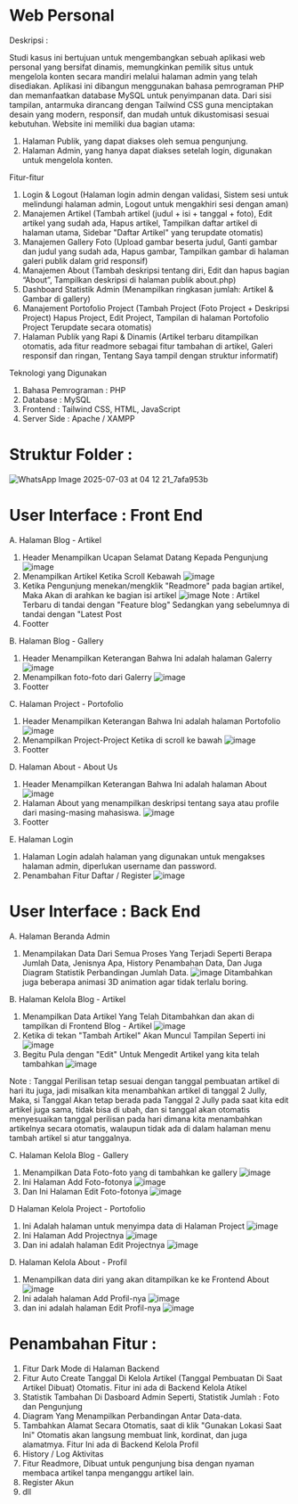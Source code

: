 # Web Personal 
Deskripsi :

Studi kasus ini bertujuan untuk mengembangkan sebuah aplikasi web personal yang bersifat dinamis, memungkinkan pemilik situs untuk mengelola konten secara mandiri melalui halaman admin yang telah disediakan. Aplikasi ini dibangun menggunakan bahasa pemrograman PHP dan memanfaatkan database MySQL untuk penyimpanan data. Dari sisi tampilan, antarmuka dirancang dengan Tailwind CSS guna menciptakan desain yang modern, responsif, dan mudah untuk dikustomisasi sesuai kebutuhan.
Website ini memiliki dua bagian utama:

1. Halaman Publik, yang dapat diakses oleh semua pengunjung.
2. Halaman Admin, yang hanya dapat diakses setelah login, digunakan untuk mengelola konten.

Fitur-fitur

1. Login & Logout (Halaman login admin dengan validasi, Sistem sesi untuk melindungi halaman admin, Logout untuk mengakhiri sesi dengan aman)
2. Manajemen Artikel (Tambah artikel (judul + isi + tanggal + foto), Edit artikel yang sudah ada, Hapus artikel, Tampilkan daftar artikel di halaman utama, Sidebar "Daftar Artikel" yang terupdate otomatis)
3. Manajemen Gallery Foto (Upload gambar beserta judul, Ganti gambar dan judul yang sudah ada, Hapus gambar, Tampilkan gambar di halaman galeri publik dalam grid responsif)
4. Manajemen About (Tambah deskripsi tentang diri, Edit dan hapus bagian “About”, Tampilkan deskripsi di halaman publik about.php)
5. Dashboard Statistik Admin (Menampilkan ringkasan jumlah: Artikel & Gambar di gallery)
6. Manajement Portofolio Project (Tambah Project (Foto Project + Deskripsi Project) Hapus Project, Edit Project, Tampilan di halaman Portofolio Project Terupdate secara otomatis)
7. Halaman Publik yang Rapi & Dinamis (Artikel terbaru ditampilkan otomatis, ada fitur readmore sebagai fitur tambahan di artikel, Galeri responsif dan ringan, Tentang Saya tampil dengan struktur informatif)

Teknologi yang Digunakan

1. Bahasa Pemrograman : PHP
2. Database : MySQL
3. Frontend : Tailwind CSS, HTML, JavaScript
4. Server Side : Apache / XAMPP

# Struktur Folder :
![WhatsApp Image 2025-07-03 at 04 12 21_7afa953b](https://github.com/user-attachments/assets/63ec8a30-236f-4ba1-99c0-6e64be56565c)



 # User Interface : Front End

A. Halaman Blog - Artikel
 1. Header Menampilkan Ucapan Selamat Datang Kepada Pengunjung
    ![image](https://github.com/user-attachments/assets/bc815280-5eaf-4770-862a-5a7c0cd89815)
 2. Menampilkan Artikel Ketika Scroll Kebawah 
    ![image](https://github.com/user-attachments/assets/f24a075b-f93f-4c6e-b4e4-f3d13207d217)
 3. Ketika Pengunjung menekan/mengklik "Readmore" pada bagian artikel, Maka Akan di arahkan ke bagian isi artikel
    ![image](https://github.com/user-attachments/assets/596fc2be-05bc-45ba-a280-8eb30e2d072f)
 Note : Artikel Terbaru di tandai dengan "Feature blog" Sedangkan yang sebelumnya di tandai dengan "Latest Post
 4. Footter

    
B. Halaman Blog - Gallery
  1. Header Menampilkan Keterangan Bahwa Ini adalah halaman Galerry
     ![image](https://github.com/user-attachments/assets/7a3f428b-5381-40f1-b1d4-026f337d870c)
  2. Menampilkan foto-foto dari Galerry
     ![image](https://github.com/user-attachments/assets/99cc971e-2ba7-438a-b3b4-880a96bc47f4)
  3. Footter


C. Halaman Project - Portofolio
  1. Header Menampilkan Keterangan Bahwa Ini adalah halaman Portofolio
     ![image](https://github.com/user-attachments/assets/a311d1b5-46af-4d73-b391-5be45fe9b689)
  2. Menampilkan Project-Project Ketika di scroll ke bawah 
     ![image](https://github.com/user-attachments/assets/be2a9f94-bf87-4b0b-9290-37f0879d67a3)
  3. Footter


D. Halaman About - About Us
  1. Header Menampilkan Keterangan Bahwa Ini adalah halaman About
     ![image](https://github.com/user-attachments/assets/bd7f83e4-249e-428a-a2b5-4a915aadef44)
  2. Halaman About yang menampilkan deskripsi tentang saya atau profile dari masing-masing mahasiswa.
     ![image](https://github.com/user-attachments/assets/9fa6ee6b-6747-4f27-a642-64f15a812cd8)
  3. Footter


E. Halaman Login 
  1. Halaman Login adalah halaman yang digunakan untuk mengakses halaman admin, diperlukan username dan password.
  2. Penambahan Fitur Daftar / Register
     ![image](https://github.com/user-attachments/assets/9bc3e292-c49b-457d-9ebe-bab094d0b123)



# User Interface : Back End


A. Halaman Beranda Admin
  1. Menampilakan Data Dari Semua Proses Yang Terjadi Seperti Berapa Jumlah Data, Jenisnya Apa, History Penambahan Data, Dan Juga Diagram Statistik Perbandingan Jumlah Data.
     ![image](https://github.com/user-attachments/assets/d3e2b7fe-ef47-486f-ba88-8faad192aa16)
     Ditambahkan juga beberapa animasi 3D animation agar tidak terlalu boring.


B. Halaman Kelola Blog - Artikel 
  1. Menampilkan Data Artikel Yang Telah Ditambahkan dan akan di tampilkan di Frontend Blog - Artikel
     ![image](https://github.com/user-attachments/assets/ae044d78-680a-447a-8a3f-5feaa624c75d)
  2. Ketika di tekan "Tambah Artikel" Akan Muncul Tampilan Seperti ini
     ![image](https://github.com/user-attachments/assets/a5e15388-c657-4098-8979-5c0bf9f5cab4)
  3. Begitu Pula dengan "Edit" Untuk Mengedit Artikel yang kita telah tambahkan
     ![image](https://github.com/user-attachments/assets/293442a9-bb37-4f49-bd67-dc993be1a80e)

Note : Tanggal Perilisan tetap sesuai dengan tanggal pembuatan artikel di hari itu juga, jadi misalkan kita menambahkan artikel di tanggal 2 Jully, Maka, si Tanggal Akan tetap berada pada Tanggal 2 Jully        pada saat kita edit artikel juga sama, tidak bisa di ubah, dan si tanggal akan otomatis menyesuaikan tanggal perilisan pada hari dimana kita menambahkan artikelnya secara otomatis, walaupun tidak ada di dalam halaman menu tambah artikel si atur tanggalnya.


C. Halaman Kelola Blog - Gallery
  1. Menampilkan Data Foto-foto yang di tambahkan ke gallery
     ![image](https://github.com/user-attachments/assets/b6c8c330-8161-4b67-8932-28389fd34915)
  2. Ini Halaman Add Foto-fotonya
     ![image](https://github.com/user-attachments/assets/1c90a5c3-5f81-4517-83bc-0f0c350ae1d4)
  3. Dan Ini Halaman Edit Foto-fotonya
     ![image](https://github.com/user-attachments/assets/fd194aa0-fb06-43b7-9c18-9b2a2e98e241)



D Halaman Kelola Project - Portofolio
  1. Ini Adalah halaman untuk menyimpa data di Halaman Project
     ![image](https://github.com/user-attachments/assets/7c86c02d-219b-4465-ab81-501329356b21)
  2. Ini Halaman Add Projectnya
     ![image](https://github.com/user-attachments/assets/895557b8-caca-4f9b-be94-c9dea9ce862f)
  3. Dan ini adalah halaman Edit Projectnya
     ![image](https://github.com/user-attachments/assets/e21bf18f-bc26-4437-82c8-0bf2cb2697c4)



D. Halaman Kelola About - Profil
  1. Menampilkan data diri yang akan ditampilkan ke ke Frontend About
     ![image](https://github.com/user-attachments/assets/2a7154af-56e0-442b-8a86-6f8565568284)
  2. Ini adalah halaman Add Profil-nya
     ![image](https://github.com/user-attachments/assets/10fae2e0-6b68-4828-9c81-b09668970aaf)
  3. dan ini adalah halaman Edit Profil-nya
     ![image](https://github.com/user-attachments/assets/a83d9029-78b8-4d8f-bf6c-d7ddba0afa8d)


# Penambahan Fitur :

1. Fitur Dark Mode di Halaman Backend
2. Fitur Auto Create Tanggal Di Kelola Artikel (Tanggal Pembuatan Di Saat Artikel Dibuat) Otomatis. Fitur ini ada di Backend Kelola Atikel
3. Statistik Tambahan Di Dasboard Admin Seperti, Statistik Jumlah : Foto dan Pengunjung
4. Diagram Yang Menampilkan Perbandingan Antar Data-data.
5. Tambahkan Alamat Secara Otomatis, saat di klik "Gunakan Lokasi Saat Ini" Otomatis akan langsung membuat link, kordinat, dan juga alamatmya. Fitur Ini ada di Backend Kelola Profil
6. History / Log Aktivitas
7. Fitur Readmore, Dibuat untuk pengunjung bisa dengan nyaman membaca artikel tanpa menganggu artikel lain.
8. Register Akun
9. dll




     








     








    


